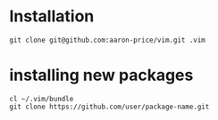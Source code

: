 # Installation
`git clone git@github.com:aaron-price/vim.git .vim`

# installing new packages
```
cl ~/.vim/bundle
git clone https://github.com/user/package-name.git
```
